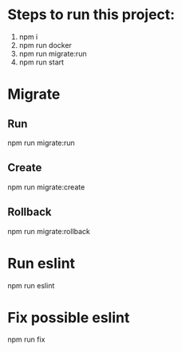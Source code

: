 # Steps to run this project:
1. npm i
2. npm run docker
3. npm run migrate:run
4. npm run start

# Migrate

  ## Run
  npm run migrate:run

  ## Create
  npm run migrate:create

  ## Rollback
  npm run migrate:rollback

# Run eslint
npm run eslint

# Fix possible eslint
npm run fix
